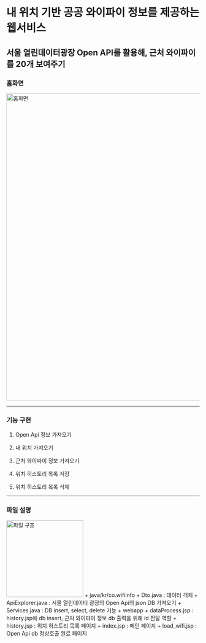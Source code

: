 # 내 위치 기반 공공 와이파이 정보를 제공하는 웹서비스
## 서울 열린데이터광장 Open API를 활용해, 근처 와이파이를 20개 보여주기

### 홈화면
<img width="800" alt="홈화면" src="https://user-images.githubusercontent.com/111031449/230828745-f224335e-8b62-4f99-afde-15ecfaa5b1d0.png">

*****
### 기능 구현
1. Open Api 정보 가져오기

2. 내 위치 가져오기

3. 근처 와이파이 정보 가져오기

4. 위치 히스토리 목록 저장

5. 위치 히스토리 목록 삭제

*****
### 파일 설명
<img width="200" alt="파일 구조" src="https://user-images.githubusercontent.com/111031449/230829987-3a47c747-c0b5-4db6-8619-79fb7052b05b.png">
 + java/kr/co.wifiinfo 
  + Dto.java : 데이터 객체
  + ApiExplorer.java : 서울 열린데이터 광장의 Open Api의 json DB 가져오기
  + Services.java : DB insert, select, delete 기능  
 + webapp
  + dataProcess.jsp : history.jsp에 db insert, 근처 와이파이 정보 db 출력을 위해 id 전달 역할
  + history.jsp : 위치 히스토리 목록 페이지 
  + index.jsp : 메인 페이지
  + load_wifi.jsp : Open Api db 정상호출 완료 페이지
